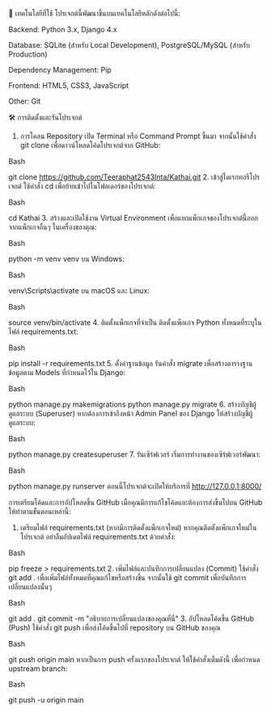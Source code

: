 🚀 เทคโนโลยีที่ใช้
โปรเจกต์นี้พัฒนาขึ้นบนเทคโนโลยีหลักดังต่อไปนี้:

Backend: Python 3.x, Django 4.x

Database: SQLite (สำหรับ Local Development), PostgreSQL/MySQL (สำหรับ Production)

Dependency Management: Pip

Frontend: HTML5, CSS3, JavaScript

Other: Git

🛠️ การติดตั้งและรันโปรเจกต์
1. การโคลน Repository
เปิด Terminal หรือ Command Prompt ขึ้นมา จากนั้นใช้คำสั่ง git clone เพื่อดาวน์โหลดโค้ดโปรเจกต์จาก GitHub:

Bash

git clone https://github.com/Teeraphat2543Inta/Kathai.git
2. เข้าสู่ไดเรกทอรีโปรเจกต์
ใช้คำสั่ง cd เพื่อย้ายเข้าไปในโฟลเดอร์ของโปรเจกต์:

Bash

cd Kathai
3. สร้างและเปิดใช้งาน Virtual Environment
เพื่อแยกแพ็กเกจของโปรเจกต์นี้ออกจากแพ็กเกจอื่นๆ ในเครื่องของคุณ:

Bash

python -m venv venv
บน Windows:

Bash

venv\Scripts\activate
บน macOS และ Linux:

Bash

source venv/bin/activate
4. ติดตั้งแพ็กเกจที่จำเป็น
ติดตั้งแพ็กเกจ Python ทั้งหมดที่ระบุในไฟล์ requirements.txt:

Bash

pip install -r requirements.txt
5. ตั้งค่าฐานข้อมูล
รันคำสั่ง migrate เพื่อสร้างตารางฐานข้อมูลตาม Models ที่กำหนดไว้ใน Django:

Bash

python manage.py makemigrations
python manage.py migrate
6. สร้างบัญชีผู้ดูแลระบบ (Superuser)
หากต้องการเข้าถึงหน้า Admin Panel ของ Django ให้สร้างบัญชีผู้ดูแลระบบ:

Bash

python manage.py createsuperuser
7. รันเซิร์ฟเวอร์
เริ่มการทำงานของเซิร์ฟเวอร์พัฒนา:

Bash

python manage.py runserver
ตอนนี้โปรเจกต์จะเปิดให้บริการที่ http://127.0.0.1:8000/

การเตรียมโค้ดและการอัปโหลดขึ้น GitHub
เมื่อคุณมีการแก้ไขโค้ดและต้องการส่งขึ้นไปบน GitHub ให้ทำตามขั้นตอนเหล่านี้:

1. เตรียมไฟล์ requirements.txt (หากมีการติดตั้งแพ็กเกจใหม่)
หากคุณติดตั้งแพ็กเกจใหม่ในโปรเจกต์ อย่าลืมอัปเดตไฟล์ requirements.txt ด้วยคำสั่ง:

Bash

pip freeze > requirements.txt
2. เพิ่มไฟล์และบันทึกการเปลี่ยนแปลง (Commit)
ใช้คำสั่ง git add . เพื่อเพิ่มไฟล์ทั้งหมดที่คุณแก้ไขหรือสร้างขึ้น จากนั้นใช้ git commit เพื่อบันทึกการเปลี่ยนแปลงนั้นๆ

Bash

git add .
git commit -m "อธิบายการเปลี่ยนแปลงของคุณที่นี่"
3. อัปโหลดโค้ดขึ้น GitHub (Push)
ใช้คำสั่ง git push เพื่อส่งโค้ดขึ้นไปที่ repository บน GitHub ของคุณ

Bash

git push origin main
หากเป็นการ push ครั้งแรกของโปรเจกต์ ให้ใช้คำสั่งเต็มดังนี้ เพื่อกำหนด upstream branch:

Bash

git push -u origin main

